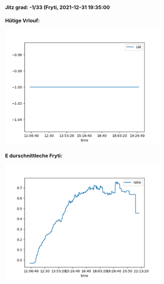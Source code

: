 ### Jitz grad: -1/33 (Fryti, 2021-12-31 19:35:00

### Hütige Vrlouf:
![Graph](Today.png)

### E durschnittleche Fryti:
![Graph](Fryti.png)